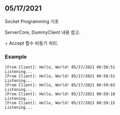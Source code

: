 ## 05/17/2021

Socket Programming 기초

ServerCore, DummyClient 내용 참고.

\+ Accept 함수 비동기 처리.


### Example
```
[From Client]: Hello, World! 05/17/2021 00:58:51
Listening...
[From Client]: Hello, World! 05/17/2021 00:58:51
Listening...
[From Client]: Hello, World! 05/17/2021 00:59:03
Listening...
[From Client]: Hello, World! 05/17/2021 00:59:10
Listening...
[From Client]: Hello, World! 05/17/2021 00:59:15
Listening...
```